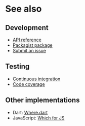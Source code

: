 # See also

## Development
- [API reference](https://api.belin.io/which.php)
- [Packagist package](https://packagist.org/packages/cedx/which)
- [Submit an issue](https://git.belin.io/cedx/which.php/issues)

## Testing
- [Continuous integration](https://github.com/cedx/which.php/actions)
- [Code coverage](https://coveralls.io/github/cedx/which.php/)

## Other implementations
- Dart: [Where.dart](https://docs.belin.io/where.dart)
- JavaScript: [Which for JS](https://docs.belin.io/which.js)
